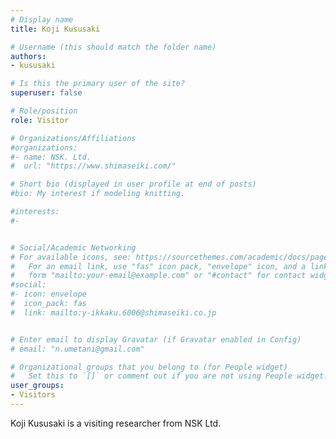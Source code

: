 ```yaml
---
# Display name
title: Koji Kususaki

# Username (this should match the folder name)
authors:
- kususaki

# Is this the primary user of the site?
superuser: false

# Role/position
role: Visitor

# Organizations/Affiliations
#organizations:
#- name: NSK. Ltd. 
#  url: "https://www.shimaseiki.com/"

# Short bio (displayed in user profile at end of posts)
#bio: My interest if modeling knitting.

#interests:
#- 


# Social/Academic Networking
# For available icons, see: https://sourcethemes.com/academic/docs/page-builder/#icons
#   For an email link, use "fas" icon pack, "envelope" icon, and a link in the
#   form "mailto:your-email@example.com" or "#contact" for contact widget.
#social:
#- icon: envelope
#  icon_pack: fas
#  link: mailto:y-ikkaku.6006@shimaseiki.co.jp


# Enter email to display Gravatar (if Gravatar enabled in Config)
# email: "n.umetani@gmail.com"

# Organizational groups that you belong to (for People widget)
#   Set this to `[]` or comment out if you are not using People widget.
user_groups:
- Visitors
---
```


Koji Kususaki is a visiting researcher from NSK Ltd. 


